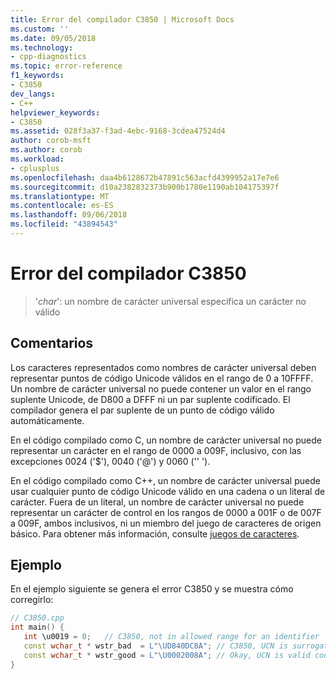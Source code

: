 ```yaml
---
title: Error del compilador C3850 | Microsoft Docs
ms.custom: ''
ms.date: 09/05/2018
ms.technology:
- cpp-diagnostics
ms.topic: error-reference
f1_keywords:
- C3850
dev_langs:
- C++
helpviewer_keywords:
- C3850
ms.assetid: 028f3a37-f3ad-4ebc-9168-3cdea47524d4
author: corob-msft
ms.author: corob
ms.workload:
- cplusplus
ms.openlocfilehash: daa4b6128672b47891c563acfd4399952a17e7e6
ms.sourcegitcommit: d10a2382832373b900b1780e1190ab104175397f
ms.translationtype: MT
ms.contentlocale: es-ES
ms.lasthandoff: 09/06/2018
ms.locfileid: "43894543"
---
```

# <a name="compiler-error-c3850"></a>Error del compilador C3850

> '*char*': un nombre de carácter universal especifica un carácter no válido

## <a name="remarks"></a>Comentarios

Los caracteres representados como nombres de carácter universal deben representar puntos de código Unicode válidos en el rango de 0 a 10FFFF. Un nombre de carácter universal no puede contener un valor en el rango suplente Unicode, de D800 a DFFF ni un par suplente codificado. El compilador genera el par suplente de un punto de código válido automáticamente.

En el código compilado como C, un nombre de carácter universal no puede representar un carácter en el rango de 0000 a 009F, inclusivo, con las excepciones 0024 ('$'), 0040 ('\@') y 0060 ('' ').

En el código compilado como C++, un nombre de carácter universal puede usar cualquier punto de código Unicode válido en una cadena o un literal de carácter. Fuera de un literal, un nombre de carácter universal no puede representar un carácter de control en los rangos de 0000 a 001F o de 007F a 009F, ambos inclusivos, ni un miembro del juego de caracteres de origen básico.  Para obtener más información, consulte [juegos de caracteres](../../cpp/character-sets.md).

## <a name="example"></a>Ejemplo

En el ejemplo siguiente se genera el error C3850 y se muestra cómo corregirlo:

```cpp
// C3850.cpp
int main() {
   int \u0019 = 0;   // C3850, not in allowed range for an identifier
   const wchar_t * wstr_bad  = L"\UD840DC8A"; // C3850, UCN is surrogate pair
   const wchar_t * wstr_good = L"\U0002008A"; // Okay, UCN is valid code point
}
```